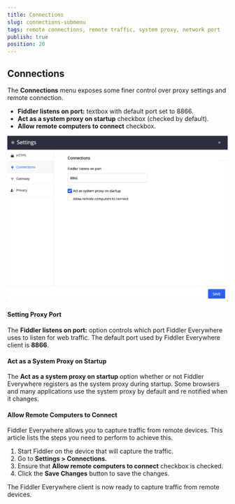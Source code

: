 ```yaml
---
title: Connections
slug: connections-submenu
tags: remote connections, remote traffic, system proxy, network port
publish: true
position: 20
---
```


## Connections

The __Connections__ menu exposes some finer control over proxy settings and remote connection. 

- __Fiddler listens on port:__ textbox with default port set to 8866.
- __Act as a system proxy on startup__ checkbox (checked by default).
- __Allow remote computers to connect__ checkbox.

![Act as a system proxy on startup setting](../../images/settings/connections-act-as-proxy.png)

#### Setting Proxy Port

The __Fiddler listens on port:__ option controls which port Fiddler Everywhere uses to listen for web traffic. The default port used by Fiddler Everywhere client is **8866**.

#### Act as a System Proxy on Startup

The __Act as a system proxy on startup__ option whether or not Fiddler Everywhere registers as the system proxy during startup. Some browsers and many applications use the system proxy by default and re notified when it changes.

#### Allow Remote Computers to Connect

Fiddler Everywhere allows you to capture traffic from remote devices. This article lists the steps you need to perform to achieve this.

1. Start Fiddler on the device that will capture the traffic.
2. Go to __Settings > Connections.__
3. Ensure that __Allow remote computers to connect__ checkbox is checked.
4. Click the __Save Changes__ button to save the changes.

The Fiddler Everywhere client is now ready to capture traffic from remote devices.